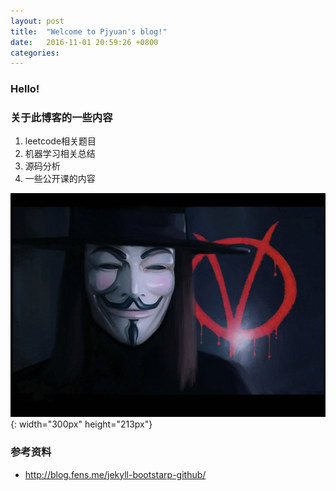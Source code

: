 ```yaml
---
layout: post
title:  "Welcome to Pjyuan's blog!"
date:   2016-11-01 20:59:26 +0800
categories: 
---
```

### Hello!

### 关于此博客的一些内容
1. leetcode相关题目
2. 机器学习相关总结
3. 源码分析
4. 一些公开课的内容 

![pjyuan](/assets/pjyuan.jpg){: width="300px" height="213px"}

### 参考资料
* http://blog.fens.me/jekyll-bootstarp-github/
